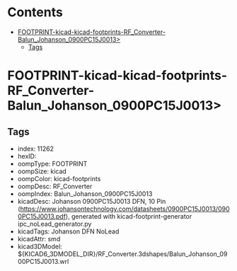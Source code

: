 



Contents
========

* [FOOTPRINT-kicad-kicad-footprints-RF_Converter-Balun_Johanson_0900PC15J0013>](#footprint-kicad-kicad-footprints-rf_converter-balun_johanson_0900pc15j0013)
	* [Tags](#tags)

# FOOTPRINT-kicad-kicad-footprints-RF_Converter-Balun_Johanson_0900PC15J0013>

## Tags

- index: 11262
- hexID: 
- oompType: FOOTPRINT
- oompSize: kicad
- oompColor: kicad-footprints
- oompDesc: RF_Converter
- oompIndex: Balun_Johanson_0900PC15J0013
- kicadDesc: Johanson 0900PC15J0013 DFN, 10 Pin (https://www.johansontechnology.com/datasheets/0900PC15J0013/0900PC15J0013.pdf), generated with kicad-footprint-generator ipc_noLead_generator.py
- kicadTags: Johanson DFN NoLead
- kicadAttr: smd
- kicad3DModel: ${KICAD6_3DMODEL_DIR}/RF_Converter.3dshapes/Balun_Johanson_0900PC15J0013.wrl
